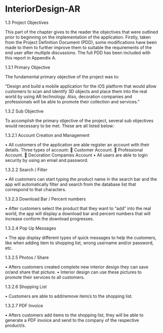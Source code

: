 # InteriorDesign-AR
1.3	Project Objectives

This part of the chapter gives to the reader the objectives that were outlined prior to beginning on the implementation of the application. Firstly, taken from the Project Definition Document (PDD), some modifications have been made to them to further improve them to suitable the requirements of the end user after multiple discussions. The full PDD has been included with this report in Appendix A.

1.3.1	Primary Objective

The fundamental primary objective of the project was to:

“Design and build a mobile application for the iOS platform that would allow customers to scan and identify 3D objects and place them into the real world by using AR technology. Also, decoration companies and professionals will be able to promote their collection and services.”

1.3.2	Sub Objective

To accomplish the primary objective of the project, several sub objectives would necessary to be met. These are all listed below:

1.3.2.1		Account Creation and Management

•	All customers of the application are able register an account with their details.
Three types of account:
	Customer Account.
	Professional Account.
	Decoration Companies Account
•	All users are able to login security by using an email and password.

1.3.2.2		Search / Filter

•	All customers can start typing the product name in the search bar and the app will automatically filter and search from the database list that correspond to that characters.

1.3.2.3		Download Bar / Percent numbers

•	After customers select the product that they want to “add” into the real world, the app will display a download bar and percent numbers that will increase conform the download progresses.

1.3.2.4		Pop Up Messages

•	The app display different types of quick messages to help the customers, like when adding item to shopping list, wrong username and/or password, etc.

1.3.2.5		Photos / Share

•	Afters customers created complete new interior design they can save or/and share that picture.
•	Interior design can use these pictures to promote their services to all customers. 

1.3.2.6		Shopping List

•	Customers are able to add/remove item/s to the shopping list.

1.3.2.7 		PDF Invoice

•	Afters customers add items to the shopping list, they will be able to generate a PDF invoice and send to the company of the respective product/s.
